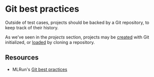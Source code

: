 # Git best practices

Outside of test cases, projects should be backed by a Git repository, to keep track of their history.

As we've seen in the *projects* section, projects may be [created](/docs/tasks/projects/#create) with Git initialized, or [loaded](/docs/tasks/projects/#load) by cloning a repository.

## Resources

- MLRun's [Git best practices](https://docs.mlrun.org/en/latest/projects/git-best-practices.html)
